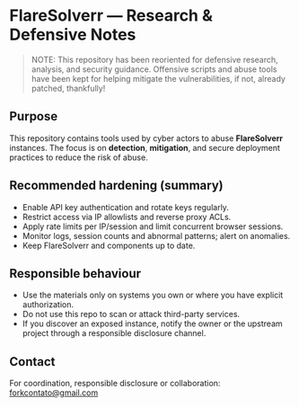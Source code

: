 # FlareSolverr — Research & Defensive Notes

> NOTE: This repository has been reoriented for defensive research, analysis, and security guidance.
> Offensive scripts and abuse tools have been kept for helping mitigate the vulnerabilities, if not, already patched, thankfully!

## Purpose
This repository contains tools used by cyber actors to abuse **FlareSolverr** instances. The focus is on **detection**, **mitigation**, and secure deployment practices to reduce the risk of abuse.

## Recommended hardening (summary)
- Enable API key authentication and rotate keys regularly.
- Restrict access via IP allowlists and reverse proxy ACLs.
- Apply rate limits per IP/session and limit concurrent browser sessions.
- Monitor logs, session counts and abnormal patterns; alert on anomalies.
- Keep FlareSolverr and components up to date.

## Responsible behaviour
- Use the materials only on systems you own or where you have explicit authorization.
- Do not use this repo to scan or attack third-party services.
- If you discover an exposed instance, notify the owner or the upstream project through a responsible disclosure channel.

## Contact
For coordination, responsible disclosure or collaboration: forkcontato@gmail.com
